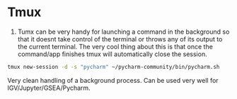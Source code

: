 # Tmux

1. Tumx can be very handy for launching a command in the background so that it doesnt take control of the terminal or throws any of its output to the current terminal. The very cool thing about this is that once the command/app finishes tmux will automatically close the session.

```bash
tmux new-session -d -s "pycharm" ~/pycharm-community/bin/pycharm.sh
```

Very clean handling of a background process. Can be used very well for IGV/Jupyter/GSEA/Pycharm.

